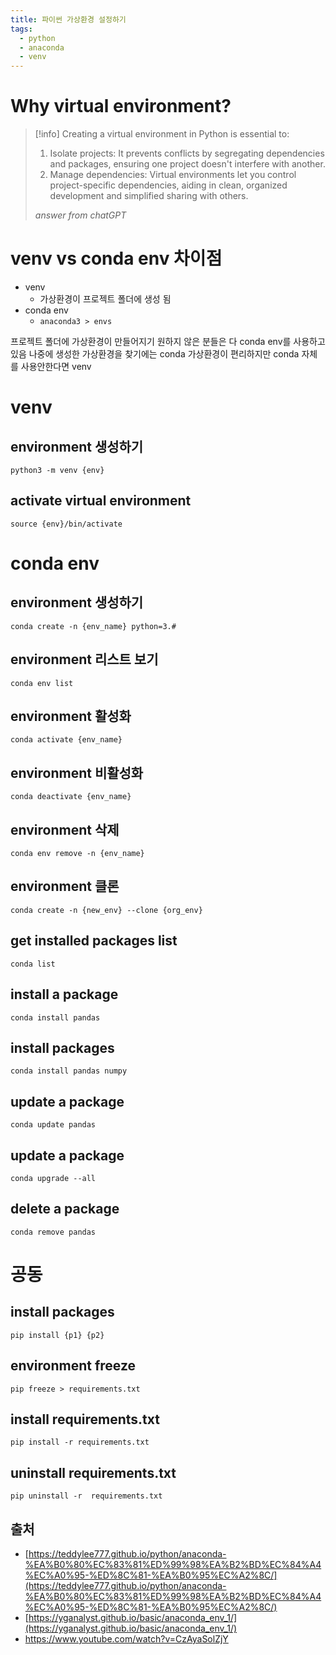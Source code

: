 ```yaml
---
title: 파이썬 가상환경 설정하기
tags:
  - python
  - anaconda
  - venv
---
```


# Why virtual environment?
>[!info]
> Creating a virtual environment in Python is essential to:
> 1. Isolate projects: It prevents conflicts by segregating dependencies and packages, ensuring one project doesn't interfere with another.
> 2. Manage dependencies: Virtual environments let you control project-specific dependencies, aiding in clean, organized development and simplified sharing with others.
> 
> *answer from chatGPT*

# venv vs conda env 차이점

- venv
	- 가상환경이 프로젝트 폴더에 생성 됨 
- conda env
	- `anaconda3 > envs`

프로젝트 폴더에 가상환경이 만들어지기 원하지 않은 분들은 다 conda env를 사용하고 있음
나중에 생성한 가상환경을 찾기에는 conda 가상환경이 편리하지만 conda 자체를 사용안한다면 venv
# venv
## environment 생성하기
```console
python3 -m venv {env}
```

## activate virtual environment
```console
source {env}/bin/activate
```

# conda env
## environment 생성하기
```console
conda create -n {env_name} python=3.#
``` 

## environment 리스트 보기 
```console
conda env list
``` 

## environment 활성화 
```console
conda activate {env_name}
``` 

## environment 비활성화
```console
conda deactivate {env_name}
``` 

## environment 삭제
```console
conda env remove -n {env_name}
``` 

## environment 클론
```console
conda create -n {new_env} --clone {org_env}
``` 

## get installed packages list
```console
conda list 
``` 

## install a package
```
conda install pandas 
``` 

## install packages 
```console
conda install pandas numpy 
``` 

## update a package 
```console
conda update pandas 
``` 

## update a package 
```console
conda upgrade --all 
``` 

## delete a package 
```console
conda remove pandas 
``` 

# 공동

## install packages 
```console
pip install {p1} {p2}
```

## environment freeze 
```console
pip freeze > requirements.txt
```

## install requirements.txt
```console
pip install -r requirements.txt
``` 

## uninstall requirements.txt 
```console
pip uninstall -r  requirements.txt
``` 


## 출처 
- [https://teddylee777.github.io/python/anaconda-%EA%B0%80%EC%83%81%ED%99%98%EA%B2%BD%EC%84%A4%EC%A0%95-%ED%8C%81-%EA%B0%95%EC%A2%8C/](https://teddylee777.github.io/python/anaconda-%EA%B0%80%EC%83%81%ED%99%98%EA%B2%BD%EC%84%A4%EC%A0%95-%ED%8C%81-%EA%B0%95%EC%A2%8C/)
- [https://yganalyst.github.io/basic/anaconda_env_1/](https://yganalyst.github.io/basic/anaconda_env_1/)
- https://www.youtube.com/watch?v=CzAyaSolZjY